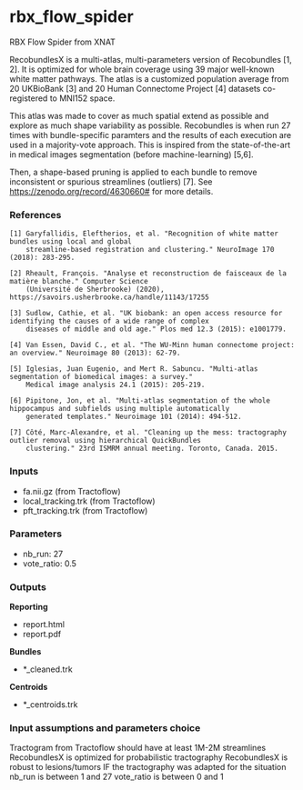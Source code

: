 
# rbx_flow_spider
RBX Flow Spider from XNAT

RecobundlesX is a multi-atlas, multi-parameters version of Recobundles [1, 2]. It is optimized for whole brain coverage using 39 major well-known white matter pathways. The atlas is a customized population average from 20 UKBioBank [3] and 20 Human Connectome Project [4] datasets co-registered to MNI152 space.

This atlas was made to cover as much spatial extend as possible and explore as much shape variability as possible. Recobundles is when run 27 times with bundle-specific paramters and the results of each execution are used in a majority-vote approach. This is inspired from the state-of-the-art in medical images segmentation (before machine-learning) [5,6].

Then, a shape-based pruning is applied to each bundle to remove inconsistent or spurious streamlines (outliers) [7].
See https://zenodo.org/record/4630660# for more details.

### References
    [1] Garyfallidis, Eleftherios, et al. "Recognition of white matter bundles using local and global
        streamline-based registration and clustering." NeuroImage 170 (2018): 283-295.

    [2] Rheault, François. "Analyse et reconstruction de faisceaux de la matière blanche." Computer Science
        (Université de Sherbrooke) (2020), https://savoirs.usherbrooke.ca/handle/11143/17255

    [3] Sudlow, Cathie, et al. "UK biobank: an open access resource for identifying the causes of a wide range of complex
        diseases of middle and old age." Plos med 12.3 (2015): e1001779.

    [4] Van Essen, David C., et al. "The WU-Minn human connectome project: an overview." Neuroimage 80 (2013): 62-79.

    [5] Iglesias, Juan Eugenio, and Mert R. Sabuncu. "Multi-atlas segmentation of biomedical images: a survey."
        Medical image analysis 24.1 (2015): 205-219.

    [6] Pipitone, Jon, et al. "Multi-atlas segmentation of the whole hippocampus and subfields using multiple automatically
        generated templates." Neuroimage 101 (2014): 494-512.

    [7] Côté, Marc-Alexandre, et al. "Cleaning up the mess: tractography outlier removal using hierarchical QuickBundles
        clustering." 23rd ISMRM annual meeting. Toronto, Canada. 2015.


### Inputs
- fa.nii.gz (from Tractoflow)
- local_tracking.trk (from Tractoflow)
- pft_tracking.trk (from Tractoflow)

### Parameters
- nb_run: 27
- vote_ratio: 0.5


### Outputs
**Reporting**
- report.html
- report.pdf

**Bundles**
- *_cleaned.trk

**Centroids**
- *_centroids.trk

### Input assumptions and parameters choice
Tractogram from Tractoflow should have at least 1M-2M streamlines
RecobundlesX is optimized for probabilistic tractography
RecobundlesX is robust to lesions/tumors IF the tractography was adapted for the situation
nb_run is between 1 and 27
vote_ratio is between 0 and 1
